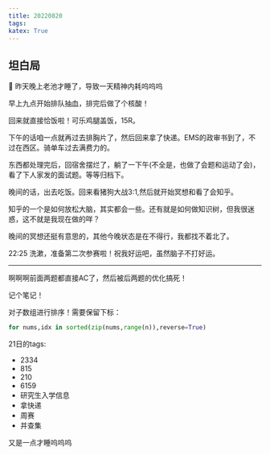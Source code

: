 ```yaml
---
title: 20220820
tags:
katex: True
---
```


## 坦白局

:unicorn: 昨天晚上老池才睡了，导致一天精神内耗呜呜呜

早上九点开始排队抽血，排完后做了个核酸！

回来就直接恰饭啦！可乐鸡腿盖饭，15R。

下午的话咱一点就再过去排胸片了，然后回来拿了快递。EMS的政审书到了，不过在西区。骑单车过去满费力的。

东西都处理完后，回宿舍摆烂了，躺了一下午(不全是，也做了会题和运动了会)，看了下人家发的面试题。等等归档下。

晚间的话，出去吃饭。回来看猪狗大战3:1,然后就开始冥想和看了会知乎。

知乎的一个是如何放松大脑，其实都会一些。还有就是如何做知识树，但我很迷惑，这不就是我现在做的咩？

晚间的冥想还挺有意思的，其他今晚状态是在不得行，我都找不着北了。

22:25 洗漱，准备第二次参赛啦！祝我好运吧，虽然脑子不打好运。

---

啊啊啊前面两题都直接AC了，然后被后两题的优化搞死！

记个笔记！

对子数组进行排序！需要保留下标：

```python
for nums,idx in sorted(zip(nums,range(n)),reverse=True)
```

21日的tags:

+ 2334
+ 815
+ 210
+ 6159
+ 研究生入学信息
+ 拿快递
+ 周赛
+ 并查集

又是一点才睡呜呜呜

